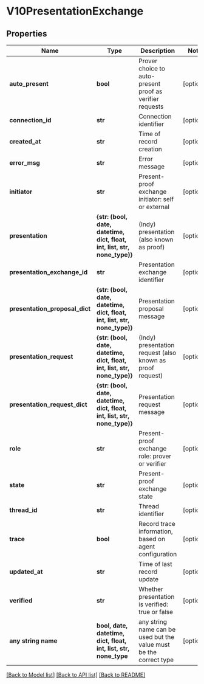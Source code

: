# V10PresentationExchange


## Properties
Name | Type | Description | Notes
------------ | ------------- | ------------- | -------------
**auto_present** | **bool** | Prover choice to auto-present proof as verifier requests | [optional] 
**connection_id** | **str** | Connection identifier | [optional] 
**created_at** | **str** | Time of record creation | [optional] 
**error_msg** | **str** | Error message | [optional] 
**initiator** | **str** | Present-proof exchange initiator: self or external | [optional] 
**presentation** | **{str: (bool, date, datetime, dict, float, int, list, str, none_type)}** | (Indy) presentation (also known as proof) | [optional] 
**presentation_exchange_id** | **str** | Presentation exchange identifier | [optional] 
**presentation_proposal_dict** | **{str: (bool, date, datetime, dict, float, int, list, str, none_type)}** | Presentation proposal message | [optional] 
**presentation_request** | **{str: (bool, date, datetime, dict, float, int, list, str, none_type)}** | (Indy) presentation request (also known as proof request) | [optional] 
**presentation_request_dict** | **{str: (bool, date, datetime, dict, float, int, list, str, none_type)}** | Presentation request message | [optional] 
**role** | **str** | Present-proof exchange role: prover or verifier | [optional] 
**state** | **str** | Present-proof exchange state | [optional] 
**thread_id** | **str** | Thread identifier | [optional] 
**trace** | **bool** | Record trace information, based on agent configuration | [optional] 
**updated_at** | **str** | Time of last record update | [optional] 
**verified** | **str** | Whether presentation is verified: true or false | [optional] 
**any string name** | **bool, date, datetime, dict, float, int, list, str, none_type** | any string name can be used but the value must be the correct type | [optional]

[[Back to Model list]](../README.md#documentation-for-models) [[Back to API list]](../README.md#documentation-for-api-endpoints) [[Back to README]](../README.md)


